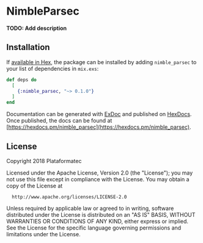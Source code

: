 # NimbleParsec

**TODO: Add description**

## Installation

If [available in Hex](https://hex.pm/docs/publish), the package can be installed
by adding `nimble_parsec` to your list of dependencies in `mix.exs`:

```elixir
def deps do
  [
    {:nimble_parsec, "~> 0.1.0"}
  ]
end
```

Documentation can be generated with [ExDoc](https://github.com/elixir-lang/ex_doc)
and published on [HexDocs](https://hexdocs.pm). Once published, the docs can
be found at [https://hexdocs.pm/nimble_parsec](https://hexdocs.pm/nimble_parsec).

## License

Copyright 2018 Plataformatec

  Licensed under the Apache License, Version 2.0 (the "License");
  you may not use this file except in compliance with the License.
  You may obtain a copy of the License at

      http://www.apache.org/licenses/LICENSE-2.0

  Unless required by applicable law or agreed to in writing, software
  distributed under the License is distributed on an "AS IS" BASIS,
  WITHOUT WARRANTIES OR CONDITIONS OF ANY KIND, either express or implied.
  See the License for the specific language governing permissions and
  limitations under the License.
